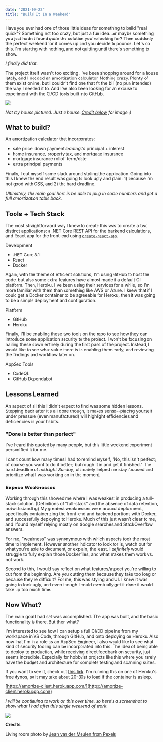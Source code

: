 ```yaml
---
date: "2021-09-22"
title: "Build It In a Weekend"
---
```


Have you ever had one of those little ideas for something to build "real quick"? Something not too crazy, but just a fun idea...or maybe something you just hadn't found _quite_ the solution you're looking for? Then suddenly the perfect weekend for it comes up and you decide to pounce. Let's do this. I'm starting with nothing, and not quitting until there's something to show.

_I finally did that._

The project itself wasn't too exciting. I've been shopping around for a house lately, and I needed an amortization calculator. Nothing crazy. Plenty of them exist online, but I couldn't find one that fit the bill (no pun intended) the way I needed it to. And I've also been looking for an excuse to experiment with the CI/CD tools built into GitHub.

<img src="https://meddlin-web.s3.us-east-2.amazonaws.com/post_2021-09-24/pexels-jean-van-der-meulen-1457842.jpg" />

_Not my house pictured. Just a house. [Credit below](https://www.pexels.com/photo/photo-of-living-room-1457842/) for image ;)_

## What to build?

An amortization calculator that incorporates:

- sale price, down payment _leading to_ principal + interest
- home insurance, property tax, and mortgage insurance
- mortgage insurance rolloff term/date
- extra principal payments

Finally, I cut myself some slack around styling the application. Going into this I knew the end result was going to look ugly and plain: 1) because I'm not good with CSS, and 2) the hard deadline.

_Ultimately, the main goal here is be able to plug in some numbers and get a full amortization table back._

## Tools + Tech Stack

The most straightforward way I knew to create this was to create a two distinct applications: a .NET Core REST API for the backend calculations, and React app for the front-end using [`create-react-app`](https://reactjs.org/docs/create-a-new-react-app.html).

Development
- .NET Core 3.1
- React
- Docker

Again, with the theme of efficient solutions, I'm using GitHub to host the code, but also some extra features have almost made it a default CI platform. Then, Heroku. I've been using their services for a while, so I'm more familiar with them than something like AWS or Azure. I knew that if I could get a Docker container to be agreeable for Heroku, then it was going to be a simple deployment and configuration.

Platform
- GitHub
- Heroku

Finally, I'll be enabling these two tools on the repo to see how they can introduce some application security to the project. I won't be focusing on nailing these down entirely during the first pass of the project. Instead, I would like to see what value there is in enabling them early, and reviewing the findings and workflow later on.

AppSec Tools
- CodeQL
- GitHub Dependabot

## Lessons Learned

An aspect of all this I didn't expect to find was some hidden lessons. Stepping back after it's all done though, it makes sense--placing yourself under pressure (even manufactured) will highlight efficiencies and deficiencies in your habits. 

### "Done is better than perfect"

I've heard this quoted by many people, but this little weekend experiment personified it for me.

I can't count how many times I had to remind myself, "No, this isn't perfect; of course you want to do it better; but rough it in and get it finished." The hard deadline of _midnight Sunday_, ultimately helped me stay focused and prioritize what I was working on in the moment. 

### Expose Weaknesses

Working through this showed me where I was weakest in producing a full-stack solution. (Definitions of "full-stack" and the absence of data retention, notwithstanding) My greatest weaknesses were around deployment, specifically containerizing the front-end and backend portions with Docker, and successfully deploying to Heroku. Much of this just wasn't clear to me, and I found myself relying mostly on Google searches and StackOverflow answers.

For me, "weakness" was synonymous with which aspects took the most time to implement. However another indicator to look for is, watch out for what you're able to document, or explain, the least. I _definitely_ would struggle to fully explain those Dockerfiles, and what makes them work vs. not work.

Second to this, I would say reflect on what features/aspect you're willing to cut from the beginning. Are you cutting them because they take too long or because they're difficult? For me, this was styling and UI. I knew it was going to look ugly, and even though I could eventually get it done it would take up too much time.

## Now What?

The main goal I had set was accomplished. The app was built, and the basic functionality is there. But then what?

I'm interested to see how I can setup a full CI/CD pipeline from my workspace in VS Code, through GitHub, and onto deploying on Heroku. Also now that I'm in a role as an AppSec Engineer, I also would like to see what kind of security tooling can be incorporated into this. The idea of being able to deploy to production, while receiving direct feedback on security, just seems incredible. Especially for hobbyist projects like this where you rarely have the budget and architecture for complete testing and scanning suites.

If you want to see it, check out [this link](https://amortize-client.herokuapp.com/). I'm running this on one of Heroku's free dynos, so it may take about 20-30s to load if the container is asleep.

[https://amortize-client.herokuapp.com/](https://amortize-client.herokuapp.com/)

_I will be continuing to work on this over time, so here's a screenshot to show what I had after this single weekend of work._

<img src="https://meddlin-web.s3.us-east-2.amazonaws.com/post_2021-09-24/amortize-demo-screenshot.png" />

**Credits**


Living room photo by [Jean van der Meulen from Pexels](https://www.pexels.com/photo/photo-of-living-room-1457842/)